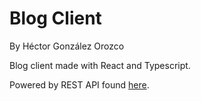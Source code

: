 # Blog Client
By Héctor González Orozco

Blog client made with React and Typescript.

Powered by REST API found [here](https://github.com/hectorgonzalezo/blog_server).

